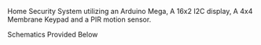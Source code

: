  Home Security System utilizing an Arduino Mega, A 16x2 I2C display, A 4x4 Membrane Keypad and a PIR motion sensor.

 Schematics Provided Below
